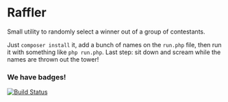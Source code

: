 # Raffler
Small utility to randomly select a winner out of a group of contestants.

Just `composer install` it, add a bunch of names on the `run.php` file, then run it with something like `php run.php`. Last step: sit down and scream while the names are thrown out the tower!

### We have badges!
[![Build Status](https://travis-ci.org/PalermoPHPUserGroup/Raffler.svg?branch=master)](https://travis-ci.org/PalermoPHPUserGroup/Raffler)